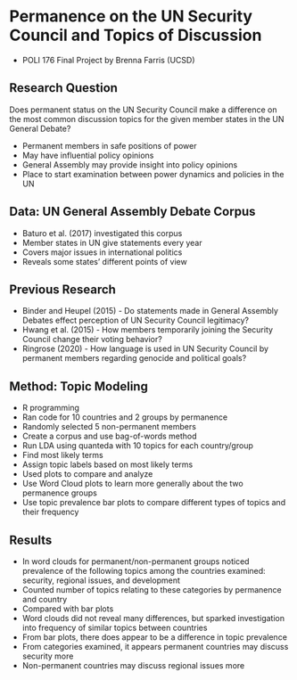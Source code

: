 # Permanence on the UN Security Council and Topics of Discussion
- POLI 176 Final Project by Brenna Farris (UCSD)
## Research Question
Does permanent status on the UN Security Council make a difference on the most common discussion topics for the given member states in the UN General Debate?
- Permanent members in safe positions of power
- May have influential policy opinions
- General Assembly may provide insight into policy opinions
- Place to start examination between power dynamics and policies in the UN
## Data: UN General Assembly Debate Corpus
- Baturo et al. (2017) investigated this corpus
- Member states in UN give statements every year
- Covers major issues in international politics
- Reveals some states’ different points of view
## Previous Research
- Binder and Heupel (2015) - Do statements made in General Assembly Debates effect perception of UN Security Council legitimacy?
- Hwang et al. (2015) - How members temporarily joining the Security Council change their voting behavior?
- Ringrose (2020) - How language is used in UN Security Council by permanent members regarding genocide and political goals?
## Method: Topic Modeling
- R programming
- Ran code for 10 countries and 2 groups by permanence
- Randomly selected 5 non-permanent members
- Create a corpus and use bag-of-words method
- Run LDA using quanteda with 10 topics for each country/group
- Find most likely terms
- Assign topic labels based on most likely terms
- Used plots to compare and analyze
- Use Word Cloud plots to learn more generally about the two permanence groups
- Use topic prevalence bar plots to compare different types of topics and their frequency
## Results
- In word clouds for permanent/non-permanent groups noticed prevalence of the following topics among the countries examined: security, regional issues, and development
- Counted number of topics relating to these categories by permanence and country
- Compared with bar plots
- Word clouds did not reveal many differences, but sparked investigation into frequency of similar topics between countries
- From bar plots, there does appear to be a difference in topic prevalence
- From categories examined, it appears permanent countries may discuss security more
- Non-permanent countries may discuss regional issues more
